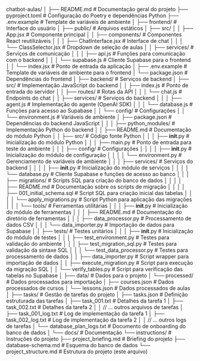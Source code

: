 chatbot-aulas/
│
├── README.md                           # Documentação geral do projeto
├── pyproject.toml                      # Configuração do Poetry e dependências Python
├── .env.example                        # Template de variáveis de ambiente
│
├── frontend/                           # Interface do usuário
│   ├── public/                         # Arquivos estáticos
│   ├── src/
│   │   ├── App.jsx                     # Componente principal
│   │   ├── components/                 # Componentes React reutilizáveis
│   │   │   ├── ChatInterface.jsx       # Interface de chat
│   │   │   └── ClassSelector.jsx       # Dropdown de seleção de aulas
│   │   ├── services/                   # Serviços de comunicação
│   │   │   ├── api.js                  # Funções para comunicação com o backend
│   │   │   └── supabase.js             # Cliente Supabase para o frontend
│   │   └── index.jsx                   # Ponto de entrada da aplicação
│   ├── .env.example                    # Template de variáveis de ambiente para o frontend
│   └── package.json                    # Dependências do frontend
│
├── backend/                            # Serviços de backend
│   ├── src/                            # Implementação JavaScript do backend
│   │   ├── index.js                    # Ponto de entrada do servidor
│   │   ├── routes/                     # Rotas da API
│   │   │   └── chat.js                 # Endpoints do chat
│   │   ├── services/                   # Serviços do backend
│   │   │   ├── agent.js                # Implementação do agente (OpenAI SDK)
│   │   │   └── database.js             # Funções para acesso ao Supabase
│   │   └── config/                     # Configurações
│   │       └── environment.js          # Variáveis de ambiente
│   ├── package.json                    # Dependências do backend JavaScript
│   │
│   ├── python_modules/                 # Implementação Python do backend
│   │   ├── README.md                   # Documentação do módulo Python
│   │   ├── src/                        # Código fonte Python
│   │   │   ├── __init__.py             # Inicialização do módulo Python
│   │   │   ├── main.py                 # Ponto de entrada para teste do ambiente
│   │   │   ├── config/                 # Configurações
│   │   │   │   ├── __init__.py         # Inicialização do módulo de configuração
│   │   │   │   └── environment.py      # Gerenciamento de variáveis de ambiente
│   │   │   ├── services/               # Serviços do backend
│   │   │   │   ├── __init__.py         # Inicialização do módulo de serviços
│   │   │   │   └── database.py         # Cliente Supabase e funções de acesso ao banco
│   │   │   ├── migrations/             # Scripts SQL para criação do banco de dados
│   │   │   │   ├── README.md           # Documentação sobre os scripts de migração
│   │   │   │   ├── 001_initial_schema.sql # Script SQL para criação inicial das tabelas
│   │   │   │   └── apply_migrations.py # Script Python para aplicação das migrações
│   │   │   └── tools/                  # Ferramentas utilitárias
│   │   │       ├── __init__.py         # Inicialização do módulo de ferramentas
│   │   │       ├── README.md           # Documentação do diretório de ferramentas
│   │   │       ├── data_processor.py   # Processamento de dados CSV
│   │   │       └── data_importer.py    # Importação de dados para Supabase
│   │   ├── tests/                      # Testes unitários
│   │   │   ├── __init__.py             # Inicialização do módulo de testes
│   │   │   ├── test_environment.py     # Testes para validação do ambiente
│   │   │   ├── test_migration_sql.py   # Testes para validação da sintaxe SQL
│   │   │   └── test_data_processor.py  # Testes para processamento de dados
│   │   ├── data_importer.py            # Script wrapper para importação de dados
│   │   ├── execute_migration.py        # Script para execução da migração SQL
│   │   └── verify_tables.py            # Script para verificação das tabelas no Supabase
│
├── data/                               # Dados para o projeto
│   └── processed/                      # Dados processados para importação
│       ├── courses.json                # Dados processados de cursos
│       └── lessons.json                # Dados processados de aulas
│
├── tasks/                              # Gestão de tarefas do projeto
│   ├── tasks.json                      # Definição estruturada das tarefas
│   ├── task_001.txt                    # Detalhes da tarefa 1
│   ├── task_002.txt                    # Detalhes da tarefa 2
│   │   // ... outros arquivos de tarefas
│   ├── task_001_log.txt                # Log de implementação da tarefa 1
│   ├── task_002_log.txt                # Log de implementação da tarefa 2
│   │   // ... outros logs de tarefas
│   └── database_plan_logs.txt          # Documento de onboarding do banco de dados
│
└── docs/                               # Documentação
    └── instructions/                   # Instruções do projeto
        ├── project_briefing.md         # Briefing do projeto
        ├── database-schema.md          # Esquema do banco de dados
        └── project_structure.md        # Estrutura do projeto (este arquivo)
